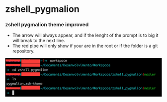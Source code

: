# zshell_pygmalion

### zshell pygmalion theme improved

- The arrow will always appear, and if the lenght of the prompt is to big it will break to the next line.
- The red pipe will only show if your are in the root or if the folder is a git repository.


![demo](demo.png)

